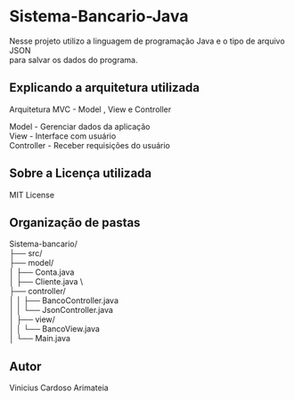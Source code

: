 # Sistema-Bancario-Java

Nesse projeto utilizo a linguagem de programação Java e o tipo de arquivo JSON  
para salvar os dados do programa.  

## Explicando a arquitetura utilizada
Arquitetura MVC - Model , View e Controller 

Model - Gerenciar dados da aplicação \
View - Interface com usuário \
Controller - Receber requisições do usuário 

## Sobre a Licença utilizada

MIT License 

Organização de pastas
----------------------
Sistema-bancario/         \
├── src/  
   ├── model/               \
     │   ├── Conta.java           \
     │   ├── Cliente.java            \     \
├── controller/                          \
│   │   ├── BancoController.java            \
│   │   └── JsonController.java             \
│   ├── view/                               \
│   │   └── BancoView.java                    \
│   └── Main.java                             

Autor
-------
Vinicius Cardoso Arimateia 
